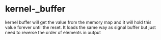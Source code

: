 # kernel-_buffer
kernel buffer will get the value from the memory map and it will hold this value forever until the reset. It loads the same way as signal buffer but just need to reverse the order of elements in output
